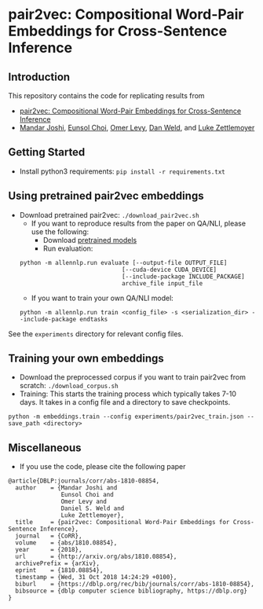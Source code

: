 # pair2vec: Compositional Word-Pair Embeddings for Cross-Sentence Inference
## Introduction
This repository contains the code for replicating results from

* [pair2vec: Compositional Word-Pair Embeddings for Cross-Sentence Inference](https://arxiv.org/abs/1810.08854)
* [Mandar Joshi](https://homes.cs.washington.edu/~mandar90/), [Eunsol Choi](https://homes.cs.washington.edu/~eunsol), [Omer Levy](https://levyomer.wordpress.com/), [Dan Weld](https://www.cs.washington.edu/people/faculty/weld), and [Luke Zettlemoyer](https://www.cs.washington.edu/people/faculty/lsz)

## Getting Started
* Install python3 requirements: `pip install -r requirements.txt`

## Using pretrained pair2vec embeddings
* Download pretrained pair2vec: `./download_pair2vec.sh`
    * If you want to reproduce results from the paper on QA/NLI, please use the following:
        * Download [pretrained models](http://nlp.cs.washington.edu/pair2vec/pretrained_models.tar.gz)
        * Run evaluation:
    ```
    python -m allennlp.run evaluate [--output-file OUTPUT_FILE]
                                 [--cuda-device CUDA_DEVICE]
                                 [--include-package INCLUDE_PACKAGE]
                                 archive_file input_file
    ```
    * If you want to train your own QA/NLI model:
    ```
    python -m allennlp.run train <config_file> -s <serialization_dir> --include-package endtasks
    ```
See the `experiments` directory for relevant config files.

## Training your own embeddings
* Download the preprocessed corpus if you want to train pair2vec from scratch: `./download_corpus.sh`
* Training: This starts the training process which typically takes 7-10 days. It takes in a config file and a directory to save checkpoints.
```
python -m embeddings.train --config experiments/pair2vec_train.json --save_path <directory>
```

## Miscellaneous
* If you use the code, please cite the following paper
```
@article{DBLP:journals/corr/abs-1810-08854,
  author    = {Mandar Joshi and
               Eunsol Choi and
               Omer Levy and
               Daniel S. Weld and
               Luke Zettlemoyer},
  title     = {pair2vec: Compositional Word-Pair Embeddings for Cross-Sentence Inference},
  journal   = {CoRR},
  volume    = {abs/1810.08854},
  year      = {2018},
  url       = {http://arxiv.org/abs/1810.08854},
  archivePrefix = {arXiv},
  eprint    = {1810.08854},
  timestamp = {Wed, 31 Oct 2018 14:24:29 +0100},
  biburl    = {https://dblp.org/rec/bib/journals/corr/abs-1810-08854},
  bibsource = {dblp computer science bibliography, https://dblp.org}
}
```
